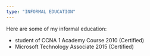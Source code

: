 ```yaml
---
type: "INFORMAL EDUCATION"
---
```


Here are some of my informal education:

- student of CCNA 1 Academy Course 2010 (Certified)
- Microsoft Technology Associate 2015 (Certified) 
